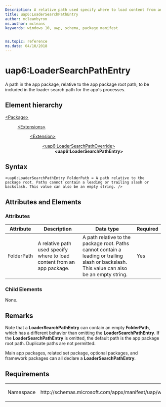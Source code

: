 ```yaml
---
Description: A relative path used specify where to load content from an app package.
title: uap6:LoaderSearchPathEntry
author: mcleanbyron
ms.author: mcleans
keywords: windows 10, uwp, schema, package manifest


ms.topic: reference
ms.date: 04/10/2018
---
```


# uap6:LoaderSearchPathEntry
A path in the app package, relative to the app package root path, to be included in the loader search path for the app's processes.

## Element hierarchy

<dl>
<dt><a href="element-package.md">&lt;Package&gt;</a></dt>
<dd>
<dl>
<dt><a href="element-extensions.md">&lt;Extensions&gt;</a></dt>
<dd>
<dl>
<dt><a href="element-extension.md">&lt;Extension&gt;</a></dt>
<dd>
<dl>
<dt><a href="element-uap6-loadersearchpathoverride.md">&lt;uap6:LoaderSearchPathOverride&gt;</a></dt>
<dd><b>&lt;uap6:LoaderSearchPathEntry&gt;</b></dd>
</dl>
</dd>
</dl>
</dd>
</dl>
</dd>
</dl>

## Syntax

``` syntax
<uap6:LoaderSearchPathEntry FolderPath = A path relative to the package root. Paths cannot contain a leading or trailing slash or backslash. This value can also be an empty string. />
```

## Attributes and Elements

### Attributes
| Attribute | Description | Data type | Required |
|-----------|-------------|-----------|----------|
| FolderPath | A relative path used specify where to load content from an app package. | A path relative to the package root. Paths cannot contain a leading or trailing slash or backslash. This value can also be an empty string. | Yes |

### Child Elements
None.

## Remarks 
Note that a **LoaderSearchPathEntry** can contain an empty **FolderPath**, which has a different behavior than omitting the **LoaderSearchPathEntry**. If the **LoaderSearchPathEntry** is omitted, the default path is the app package root path. Duplicate paths are not permitted.

Main app packages, related set package, optional packages, and framework packages can all declare a **LoaderSearchPathEntry**.

## Requirements

<table>
<colgroup>
<col width="50%" />
<col width="50%" />
</colgroup>
<tbody>
<tr class="odd">
<td><p>Namespace</p></td>
<td><p>http://schemas.microsoft.com/appx/manifest/uap/windows10/6</p></td>
</tr>
</tbody>
</table>

 

 



